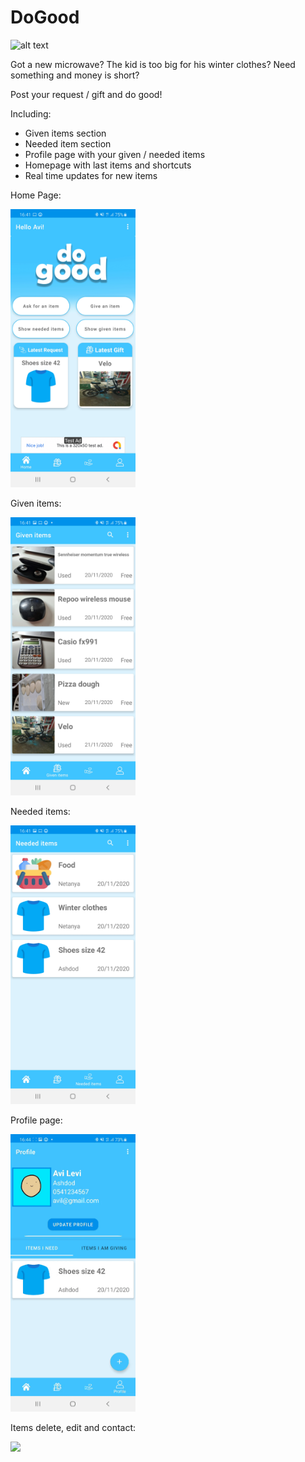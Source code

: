 # DoGood
![alt text](https://github.com/Vadix3/DoGood/blob/master/app/src/main/res/mipmap-xxhdpi/ic_launcher_foreground.png?raw=true)

Got a new microwave? 
The kid is too big for his winter clothes?
Need something and money is short?

Post your request / gift and do good!

Including:
- Given items section
- Needed item section
- Profile page with your given / needed items
- Homepage with last items and shortcuts
- Real time updates for new items


Home Page:

<img src="https://github.com/Vadix3/DoGood/blob/master/readmeSrc/homepage.jpg" width="200" />

Given items:

<img src="https://github.com/Vadix3/DoGood/blob/master/readmeSrc/given_items.jpg" width="200" />

Needed items:

<img src="https://github.com/Vadix3/DoGood/blob/master/readmeSrc/needed_items.jpg" width="200" />

Profile page:

<img src="https://github.com/Vadix3/DoGood/blob/master/readmeSrc/profile_page_gif.gif" width="200" />

Items delete, edit and contact:

<img src="https://github.com/Vadix3/DoGood/blob/master/readmeSrc/item_details_gif.gif" width="200" />


